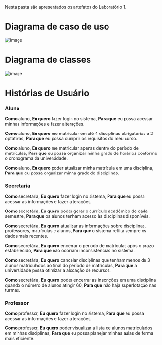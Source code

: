 Nesta pasta são apresentados os artefatos do Laboratório 1.

# Diagrama de caso de uso
![image](https://github.com/user-attachments/assets/b0af62d6-1c93-4e18-9dec-39e02940751a)

# Diagrama de classes
![image](https://github.com/user-attachments/assets/6b9fc075-9eb4-43b1-ac53-c0ea29d1cc9e)

# Histórias de Usuário

### Aluno

**Como** aluno,
**Eu quero** fazer login no sistema,
**Para que** eu possa acessar minhas informações e fazer alterações.

**Como** aluno,
**Eu quero** me matricular em até 4 disciplinas obrigatórias e 2 optativas,
**Para que** eu possa cumprir os requisitos do meu curso.

**Como** aluno,
**Eu quero** me matricular apenas dentro do período de matrículas,
**Para que** eu possa organizar minha grade de horários conforme o cronograma da universidade.

**Como** aluno,
**Eu quero** poder atualizar minha matrícula em uma disciplina,
**Para que** eu possa organizar minha grade de disciplinas.

### Secretaria

**Como** secretaria,
**Eu quero** fazer login no sistema,
**Para que** eu possa acessar as informações e fazer alterações.

**Como** secretária,
**Eu quero** poder gerar o currículo acadêmico de cada semestre,
**Para que** os alunos tenham acesso às disciplinas disponíveis.

**Como** secretária,
**Eu quero** atualizar as informações sobre disciplinas, professores, matrículas e alunos,
**Para que** o sistema reflita sempre os dados mais recentes.

**Como** secretária,
**Eu quero** encerrar o período de matrículas após o prazo estabelecido,
**Para que** não ocorram inconsistências no sistema.

**Como** secretária,
**Eu quero** cancelar disciplinas que tenham menos de 3 alunos matriculados ao final do período de matrículas,
**Para que** a universidade possa otimizar a alocação de recursos.

**Como** secretária,
**Eu quero** poder encerrar as inscrições em uma disciplina quando o número de alunos atingir 60,
**Para que** não haja superlotação nas turmas.

### Professor

**Como** professor,
**Eu quero** fazer login no sistema,
**Para que** eu possa acessar as informações e fazer alterações.

**Como** professor,
**Eu quero** poder visualizar a lista de alunos matriculados em minhas disciplinas,
**Para que** eu possa planejar minhas aulas de forma mais eficiente.
